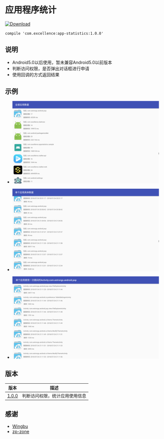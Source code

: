 # 应用程序统计

[![Download][icon_download]][download]

```
compile 'com.excellence:app-statistics:1.0.0'
```

## 说明

* Android5.0以后使用，暂未兼容Android5.0以前版本
* 判断访问权限，是否弹出对话框进行申请
* 使用回调的方式返回结果

## 示例

* ![All][All]

* ![App][App]

* ![Activity][Activity]


## 版本

| 版本 | 描述 |
| ---- | --- |
| [1.0.0][1.0.0] | 判断访问权限，统计应用使用信息 |


## 感谢

* [Wingbu][Wingbu]
* [zp-zone][zp-zone]

<!-- 网站链接 -->

[download]:https://bintray.com/veizhang/maven/app-statistics/_latestVersion "Latest version"
[Wingbu]:https://github.com/Wingbu/UseTimeStatistic
[zp-zone]:https://github.com/zp-zone/TimeMirror

<!-- 图片链接 -->

[icon_download]:https://api.bintray.com/packages/veizhang/maven/app-statistics/images/download.svg
[All]:https://github.com/VeiZhang/AppStatistics/blob/master/imags/All.png
[App]:https://github.com/VeiZhang/AppStatistics/blob/master/imags/App.png
[Activity]:https://github.com/VeiZhang/AppStatistics/blob/master/imags/Activity.png

<!-- 版本 -->

[1.0.0]:https://bintray.com/veizhang/maven/app-statistics/1.0.0